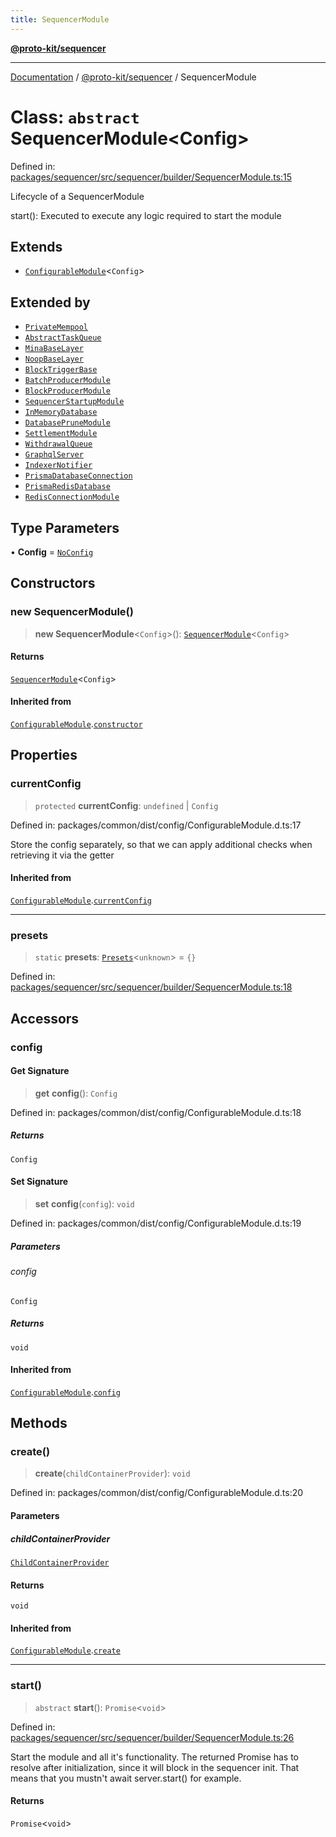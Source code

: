```yaml
---
title: SequencerModule
---
```


[**@proto-kit/sequencer**](../README.md)

***

[Documentation](../../../README.md) / [@proto-kit/sequencer](../README.md) / SequencerModule

# Class: `abstract` SequencerModule\<Config\>

Defined in: [packages/sequencer/src/sequencer/builder/SequencerModule.ts:15](https://github.com/proto-kit/framework/blob/4d6b3b6da51b3edee0fbf25ce72c1f59ec61e891/packages/sequencer/src/sequencer/builder/SequencerModule.ts#L15)

Lifecycle of a SequencerModule

start(): Executed to execute any logic required to start the module

## Extends

- [`ConfigurableModule`](../../common/classes/ConfigurableModule.md)\<`Config`\>

## Extended by

- [`PrivateMempool`](PrivateMempool.md)
- [`AbstractTaskQueue`](AbstractTaskQueue.md)
- [`MinaBaseLayer`](MinaBaseLayer.md)
- [`NoopBaseLayer`](NoopBaseLayer.md)
- [`BlockTriggerBase`](BlockTriggerBase.md)
- [`BatchProducerModule`](BatchProducerModule.md)
- [`BlockProducerModule`](BlockProducerModule.md)
- [`SequencerStartupModule`](SequencerStartupModule.md)
- [`InMemoryDatabase`](InMemoryDatabase.md)
- [`DatabasePruneModule`](DatabasePruneModule.md)
- [`SettlementModule`](SettlementModule.md)
- [`WithdrawalQueue`](WithdrawalQueue.md)
- [`GraphqlServer`](../../api/classes/GraphqlServer.md)
- [`IndexerNotifier`](../../indexer/classes/IndexerNotifier.md)
- [`PrismaDatabaseConnection`](../../persistance/classes/PrismaDatabaseConnection.md)
- [`PrismaRedisDatabase`](../../persistance/classes/PrismaRedisDatabase.md)
- [`RedisConnectionModule`](../../persistance/classes/RedisConnectionModule.md)

## Type Parameters

• **Config** = [`NoConfig`](../../common/type-aliases/NoConfig.md)

## Constructors

### new SequencerModule()

> **new SequencerModule**\<`Config`\>(): [`SequencerModule`](SequencerModule.md)\<`Config`\>

#### Returns

[`SequencerModule`](SequencerModule.md)\<`Config`\>

#### Inherited from

[`ConfigurableModule`](../../common/classes/ConfigurableModule.md).[`constructor`](../../common/classes/ConfigurableModule.md#constructors)

## Properties

### currentConfig

> `protected` **currentConfig**: `undefined` \| `Config`

Defined in: packages/common/dist/config/ConfigurableModule.d.ts:17

Store the config separately, so that we can apply additional
checks when retrieving it via the getter

#### Inherited from

[`ConfigurableModule`](../../common/classes/ConfigurableModule.md).[`currentConfig`](../../common/classes/ConfigurableModule.md#currentconfig)

***

### presets

> `static` **presets**: [`Presets`](../../common/type-aliases/Presets.md)\<`unknown`\> = `{}`

Defined in: [packages/sequencer/src/sequencer/builder/SequencerModule.ts:18](https://github.com/proto-kit/framework/blob/4d6b3b6da51b3edee0fbf25ce72c1f59ec61e891/packages/sequencer/src/sequencer/builder/SequencerModule.ts#L18)

## Accessors

### config

#### Get Signature

> **get** **config**(): `Config`

Defined in: packages/common/dist/config/ConfigurableModule.d.ts:18

##### Returns

`Config`

#### Set Signature

> **set** **config**(`config`): `void`

Defined in: packages/common/dist/config/ConfigurableModule.d.ts:19

##### Parameters

###### config

`Config`

##### Returns

`void`

#### Inherited from

[`ConfigurableModule`](../../common/classes/ConfigurableModule.md).[`config`](../../common/classes/ConfigurableModule.md#config)

## Methods

### create()

> **create**(`childContainerProvider`): `void`

Defined in: packages/common/dist/config/ConfigurableModule.d.ts:20

#### Parameters

##### childContainerProvider

[`ChildContainerProvider`](../../common/interfaces/ChildContainerProvider.md)

#### Returns

`void`

#### Inherited from

[`ConfigurableModule`](../../common/classes/ConfigurableModule.md).[`create`](../../common/classes/ConfigurableModule.md#create)

***

### start()

> `abstract` **start**(): `Promise`\<`void`\>

Defined in: [packages/sequencer/src/sequencer/builder/SequencerModule.ts:26](https://github.com/proto-kit/framework/blob/4d6b3b6da51b3edee0fbf25ce72c1f59ec61e891/packages/sequencer/src/sequencer/builder/SequencerModule.ts#L26)

Start the module and all it's functionality.
The returned Promise has to resolve after initialization,
since it will block in the sequencer init.
That means that you mustn't await server.start() for example.

#### Returns

`Promise`\<`void`\>
